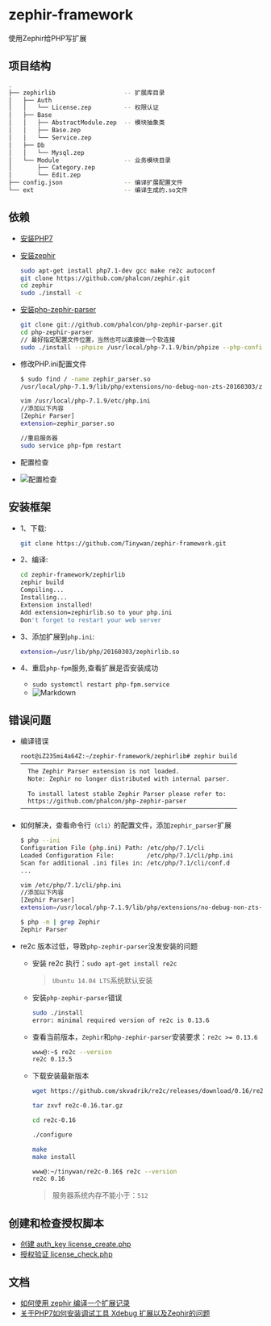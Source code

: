 # zephir-framework
使用Zephir给PHP写扩展

##   项目结构 <a name="目录结构" />

```bash
.
├── zephirlib                   -- 扩展库目录
│   ├── Auth
│   │   └── License.zep         -- 权限认证
│   ├── Base
│   │   ├── AbstractModule.zep  -- 模块抽象类
│   │   ├── Base.zep
│   │   └── Service.zep
│   ├── Db
│   │   └── Mysql.zep
│   └── Module                  -- 业务模块目录
│       ├── Category.zep
│       └── Edit.zep            
├── config.json                 -- 编译扩展配置文件
└── ext                         -- 编译生成的.so文件
```

##  依赖 <a name="编译环境" />
+   [安装PHP7](http://www.cnblogs.com/tinywan/p/6607395.html)
+   [安装zephir](https://github.com/phalcon/zephir)

    ```bash
    sudo apt-get install php7.1-dev gcc make re2c autoconf
    git clone https://github.com/phalcon/zephir.git
    cd zephir
    sudo ./install -c
    ```
+   [安装php-zephir-parser](https://github.com/phalcon/php-zephir-parser)

    ```bash
    git clone git://github.com/phalcon/php-zephir-parser.git
    cd php-zephir-parser
    // 最好指定配置文件位置，当然也可以直接做一个软连接
    sudo ./install --phpize /usr/local/php-7.1.9/bin/phpize --php-config /usr/local/php-7.1.9/bin/php-config
    ```
+   修改PHP.ini配置文件

    ```bash
    $ sudo find / -name zephir_parser.so
    /usr/local/php-7.1.9/lib/php/extensions/no-debug-non-zts-20160303/zephir_parser.so

    vim /usr/local/php-7.1.9/etc/php.ini 
    //添加以下内容
    [Zephir Parser]
    extension=zephir_parser.so

    //重启服务器
    sudo service php-fpm restart
    ```
+   配置检查  

   + ![配置检查](https://github.com/Tinywan/zephir-framework/blob/master/file/Zephir-Parser.png)

##  安装框架 <a name="如何编译" />
+   1、下载:

    ```bash
    git clone https://github.com/Tinywan/zephir-framework.git
    ```
+   2、编译:

    ```bash
    cd zephir-framework/zephirlib
    zephir build
    Compiling...
    Installing...
    Extension installed!
    Add extension=zephirlib.so to your php.ini
    Don't forget to restart your web server
    ```
+   3、添加扩展到`php.ini`:

    ```bash
    extension=/usr/lib/php/20160303/zephirlib.so
    ```
+   4、重启`php-fpm`服务,查看扩展是否安装成功
    +   `sudo systemctl restart php-fpm.service` 
    +   ![Markdown](https://github.com/Tinywan/zephir-framework/blob/master/file/zephir_config_file1.png) 

##  错误问题    

+   编译错误

    ```bash
    root@iZ235mi4a64Z:~/zephir-framework/zephirlib# zephir build
    ────────────────────────────────────────────────────────────
      The Zephir Parser extension is not loaded.
      Note: Zephir no longer distributed with internal parser.
      
      To install latest stable Zephir Parser please refer to:
      https://github.com/phalcon/php-zephir-parser
    ────────────────────────────────────────────────────────────
    ```
+   如何解决，查看命令行`（cli）`的配置文件，添加`zephir_parser`扩展

    ```bash
    $ php --ini
    Configuration File (php.ini) Path: /etc/php/7.1/cli
    Loaded Configuration File:         /etc/php/7.1/cli/php.ini
    Scan for additional .ini files in: /etc/php/7.1/cli/conf.d
    ...

    vim /etc/php/7.1/cli/php.ini  
    //添加以下内容
    [Zephir Parser]
    extension=/usr/local/php-7.1.9/lib/php/extensions/no-debug-non-zts-20160303/zephir_parser.so

    $ php -m | grep Zephir
    Zephir Parser
    ```
+ re2c 版本过低，导致`php-zephir-parser`没发安装的问题

    * 安装 re2c 执行：`sudo apt-get install re2c`
    
      > `Ubuntu 14.04 LTS`系统默认安装
    
    * 安装`php-zephir-parser`错误
    
        ```bash
        sudo ./install
        error: minimal required version of re2c is 0.13.6
        ```
    * 查看当前版本，`Zephir`和`php-zephir-parser`安装要求：`re2c >= 0.13.6`
    
        ```bash
        www@:~$ re2c --version
        re2c 0.13.5
        ```
    * 下载安装最新版本
    
        ```bash
        wget https://github.com/skvadrik/re2c/releases/download/0.16/re2c-0.16.tar.gz
        
        tar zxvf re2c-0.16.tar.gz
        
        cd re2c-0.16
        
        ./configure
        
        make
        make install
        
        www@:~/tinywan/re2c-0.16$ re2c --version
        re2c 0.16
        ```
        > 服务器系统内存不能小于：`512`
        
##  创建和检查授权脚本
+   [创建 auth_key license_create.php](https://github.com/Tinywan/zephir-framework/blob/master/test/script/license_create.php)
+   [授权验证 license_check.php](https://github.com/Tinywan/zephir-framework/blob/master/test/script/license_check.php)

##  文档
+   [如何使用 zephir 编译一个扩展记录](http://www.cnblogs.com/tinywan/p/7753456.html) 
+   [关于PHP7如何安装调试工具 Xdebug 扩展以及Zephir的问题](http://www.cnblogs.com/tinywan/p/7447958.html) 
